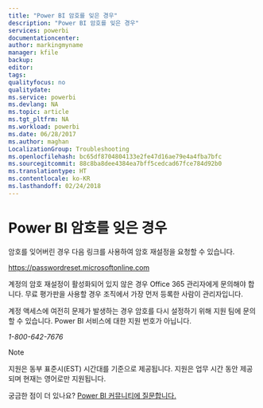 ```yaml
---
title: "Power BI 암호를 잊은 경우"
description: "Power BI 암호를 잊은 경우"
services: powerbi
documentationcenter: 
author: markingmyname
manager: kfile
backup: 
editor: 
tags: 
qualityfocus: no
qualitydate: 
ms.service: powerbi
ms.devlang: NA
ms.topic: article
ms.tgt_pltfrm: NA
ms.workload: powerbi
ms.date: 06/28/2017
ms.author: maghan
LocalizationGroup: Troubleshooting
ms.openlocfilehash: bc65df8704804133e2fe47d16ae79e4a4fba7bfc
ms.sourcegitcommit: 88c8ba8dee4384ea7bff5cedcad67fce784d92b0
ms.translationtype: HT
ms.contentlocale: ko-KR
ms.lasthandoff: 02/24/2018
---
```

# <a name="forgot-your-password-for-power-bi"></a>Power BI 암호를 잊은 경우
암호를 잊어버린 경우 다음 링크를 사용하여 암호 재설정을 요청할 수 있습니다.

<https://passwordreset.microsoftonline.com>

계정의 암호 재설정이 활성화되어 있지 않은 경우 Office 365 관리자에게 문의해야 합니다. 무료 평가판을 사용할 경우 조직에서 가장 먼저 등록한 사람이 관리자입니다.

계정 액세스에 여전히 문제가 발생하는 경우 암호를 다시 설정하기 위해 지원 팀에 문의할 수 있습니다. Power BI 서비스에 대한 지원 번호가 아닙니다.

*1-800-642-7676*

> [!NOTE]
> 지원은 동부 표준시(EST) 시간대를 기준으로 제공됩니다. 지원은 업무 시간 동안 제공되며 현재는 영어로만 지원됩니다.
> 
> 

궁금한 점이 더 있나요? [Power BI 커뮤니티에 질문합니다.](http://community.powerbi.com/)

